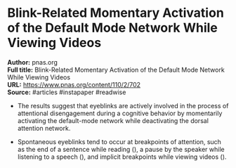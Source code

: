 # Blink-Related Momentary Activation of the Default Mode Network While Viewing Videos

**Author:** pnas.org  
**Full title:** Blink-Related Momentary Activation of the Default Mode Network While Viewing Videos  
**URL:** https://www.pnas.org/content/110/2/702  
**Source:** #articles #instapaper #readwise

- The results suggest that eyeblinks are actively involved in the process of attentional disengagement during a cognitive behavior by momentarily activating the default-mode network while deactivating the dorsal attention network. 
   
- Spontaneous eyeblinks tend to occur at breakpoints of attention, such as the end of a sentence while reading (), a pause by the speaker while listening to a speech (), and implicit breakpoints while viewing videos (). 
   
